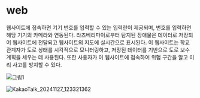 # web

웹사이트에 접속하면 기기 번호를 입력할 수 있는 입력란이 제공되며, 번호를 입력하면 해당 기기의 카메라와 연동된다. 라즈베리파이로부터 탐지된 장애물은 데이터로 저장되어 웹사이트에 전달되고 웹사이트의 지도에 실시간으로 표시된다. 이 웹사이트는 학교 관계자가 도로 상태를 시각적으로 모니터링하고, 저장된 데이터를 기반으로 도로 보수 계획을 세우는 데 사용된다. 또한 사용자가 이 웹사이트에 접속하여 위험 구간을 알고 미리 사고를 방지할 수 있다. 

![그림1](https://github.com/user-attachments/assets/b0faeb47-4490-44d6-a1c3-1308d7117f1d)

![KakaoTalk_20241127_123321362](https://github.com/user-attachments/assets/dcb0062c-12ea-40af-a73e-7cac770cb93a)

